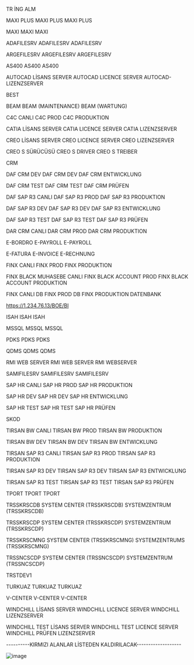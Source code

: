 TR	İNG	ALM

MAXI PLUS	MAXI PLUS	MAXI PLUS

MAXI	MAXI	MAXI

ADAFILESRV	ADAFILESRV	ADAFILESRV

ARGEFILESRV	ARGEFILESRV	ARGEFILESRV

AS400	AS400	AS400

AUTOCAD LİSANS SERVER	AUTOCAD LICENCE SERVER	AUTOCAD-LIZENZSERVER

BEST		

BEAM	BEAM (MAINTENANCE)	BEAM (WARTUNG)

C4C CANLI	C4C PROD	C4C PRODUKTION

CATIA LİSANS SERVER	CATIA LICENCE SERVER	CATIA LIZENZSERVER

CREO LİSANS SERVER	CREO LICENCE SERVER	CREO LIZENZSERVER

CREO S SÜRÜCÜSÜ	CREO S DRIVER	CREO S TREIBER

CRM		

DAF CRM DEV	DAF CRM DEV	DAF CRM ENTWICKLUNG

DAF CRM TEST	DAF CRM TEST	DAF CRM PRÜFEN

DAF SAP R3 CANLI	DAF SAP R3 PROD	DAF SAP R3 PRODUKTION

DAF SAP R3 DEV	DAF SAP R3 DEV	DAF SAP R3 ENTWICKLUNG

DAF SAP R3 TEST	DAF SAP R3 TEST	DAF SAP R3 PRÜFEN

DAR CRM CANLI	DAR CRM PROD	DAR CRM PRODUKTION

E-BORDRO	E-PAYROLL	E-PAYROLL

E-FATURA	E-INVOICE	E-RECHNUNG

FINX CANLI	FINX PROD	FINX PRODUKTION

FINX BLACK MUHASEBE CANLI	FINX BLACK ACCOUNT PROD	FINX BLACK ACCOUNT PRODUKTION

FINX CANLI DB	FINX PROD DB	FINX PRODUKTION DATENBANK

https://1.234.76.13/BOE/BI		

ISAH	ISAH	ISAH

MSSQL	MSSQL	MSSQL

PDKS	PDKS	PDKS

QDMS	QDMS	QDMS

RMI WEB SERVER	RMI WEB SERVER	RMI WEBSERVER

SAMIFILESRV	SAMIFILESRV	SAMIFILESRV

SAP HR CANLI	SAP HR PROD	SAP HR PRODUKTION

SAP HR DEV	SAP HR DEV	SAP HR ENTWICKLUNG

SAP HR TEST	SAP HR TEST	SAP HR PRÜFEN

SKOD		

TIRSAN BW CANLI	TIRSAN BW PROD	TIRSAN BW PRODUKTION

TIRSAN BW DEV	TIRSAN BW DEV	TIRSAN BW ENTWICKLUNG

TIRSAN SAP R3 CANLI	TIRSAN SAP R3 PROD	TIRSAN SAP R3 PRODUKTION

TIRSAN SAP R3 DEV	TIRSAN SAP R3 DEV	TIRSAN SAP R3 ENTWICKLUNG

TIRSAN SAP R3 TEST	TIRSAN SAP R3 TEST	TIRSAN SAP R3 PRÜFEN

TPORT	TPORT	TPORT

TRSSKRSCDB	SYSTEM CENTER (TRSSKRSCDB)	SYSTEMZENTRUM (TRSSKRSCDB)

TRSSKRSCDP	SYSTEM CENTER (TRSSKRSCDP)	SYSTEMZENTRUM (TRSSKRSCDP)

TRSSKRSCMNG	SYSTEM CENTER (TRSSKRSCMNG)	SYSTEMZENTRUMS (TRSSKRSCMNG)

TRSSNCSCDP	SYSTEM CENTER (TRSSNCSCDP)	SYSTEMZENTRUM (TRSSNCSCDP)

TRSTDEV1		

TURKUAZ	TURKUAZ	TURKUAZ

V-CENTER	V-CENTER	V-CENTER

WINDCHILL LİSANS SERVER	WINDCHILL LICENCE SERVER	WINDCHILL LIZENZSERVER

WINDCHILL TEST LİSANS SERVER	WINDCHILL TEST LICENCE SERVER	WINDCHILL PRÜFEN LIZENZSERVER


----------KIRMIZI ALANLAR LİSTEDEN KALDIRILACAK-------------------





![image](https://github.com/cigdemkilic/TirsanGL/assets/75319816/de14f616-91fb-4488-a8ec-d2412a8d4655)



